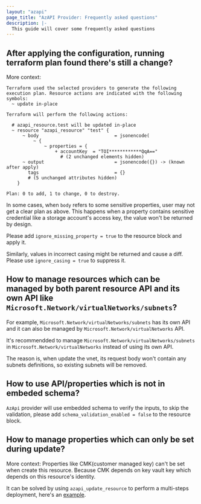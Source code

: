 ```yaml
---
layout: "azapi"
page_title: "AzAPI Provider: Frequently asked questions"
description: |-
  This guide will cover some frequently asked questions
---
```


## After applying the configuration, running terraform plan found there's still a change?

More context:
```
Terraform used the selected providers to generate the following execution plan. Resource actions are indicated with the following symbols:
  ~ update in-place

Terraform will perform the following actions:

  # azapi_resource.test will be updated in-place
  ~ resource "azapi_resource" "test" {
      ~ body                            = jsonencode(
          ~ {
              ~ properties = {
                  + accountKey  = "TOI************QqA=="
                    # (2 unchanged elements hidden)
      ~ output                          = jsonencode({}) -> (known after apply)
        tags                            = {}
        # (5 unchanged attributes hidden)
    }

Plan: 0 to add, 1 to change, 0 to destroy.
```

In some cases, when `body` refers to some sensitive properties, user may not get a clear plan as above. This happens when a property contains sensitive credential like a storage account's access key, the value won't be returned by design. 

Please add `ignore_missing_property = true` to the resource block and apply it.

Similarly, values in incorrect casing might be returned and cause a diff. Please use `ignore_casing = true` to suppress it.

## How to manage resources which can be managed by both parent resource API and its own API like `Microsoft.Network/virtualNetworks/subnets`?

For example, `Microsoft.Network/virtualNetworks/subnets` has its own API and it can also be managed by `Microsoft.Network/virtualNetworks` API.

It's recommendded to manage `Microsoft.Network/virtualNetworks/subnets` in `Microsoft.Network/virtualNetworks` instead of using its own API.

The reason is, when update the vnet, its request body won't contain any subnets definitions, so existing subnets will be removed.


## How to use API/properties which is not in embeded schema?

`AzApi` provider will use embedded schema to verify the inputs, to skip the validation, please add `schema_validation_enabled = false` to the resource block.


## How to manage properties which can only be set during update?

More context: Properties like CMK(customer managed key) can't be set when create this resource. Because CMK depends on key vault key which depends on this resource's identity.

It can be solved by using `azapi_update_resource` to perform a multi-steps deployment, here's an [example](https://github.com/Azure/terraform-provider-azapi/tree/main/examples/Microsoft.ServiceBus/ServiceBusNamespace-CMK/main.tf).